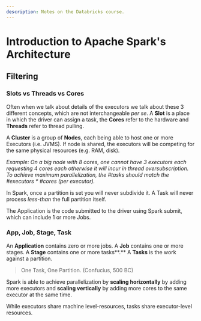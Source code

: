 ```yaml
---
description: Notes on the Databricks course.
---
```


# Introduction to Apache Spark's Architecture

## Filtering

### Slots vs Threads vs Cores

Often when we talk about details of the executors we talk about these 3 different concepts, which are not interchangeable _per se_. A **Slot** is a place in which the driver can assign a task, the **Cores** refer to the hardware and **Threads** refer to thread pulling. 

A **Cluster** is a group of **Nodes**, each being able to host one or more Executors \(i.e. JVMS\). If node is shared, the executors will be competing for the same physical resources \(e.g. RAM, disk\).

_Example: On a big node with 8 cores, one cannot have 3 executors each requesting 4 cores each otherwise it will incur in thread oversubscription. To achieve maximum parallelization, the \#tasks should match the \#executors \* \#cores \(per executor\)._

In Spark, once a partition is set you will never subdivide it. A Task will never process _less-than_ the full partition itself.

The Application is the code submitted to the driver using Spark submit, which can include 1 or more Jobs.

### App, Job, Stage, Task

An **Application** contains zero or more jobs. A **Job** contains one or more stages. A **Stage** contains one or more tasks**.** A **Tasks** is the work against a partition. 

> One Task, One Partition. \(Confucius, 500 BC\)

Spark is able to achieve parallelization by **scaling horizontally** by adding more executors and **scaling vertically** by adding more cores to the same executor at the same time.

While executors share machine level-resources, tasks share executor-level resources.

